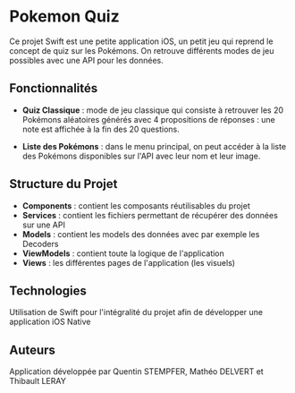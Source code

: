 #  Pokemon Quiz

Ce projet Swift est une petite application iOS, un petit jeu qui reprend le concept de quiz sur les Pokémons. On retrouve différents modes de jeu possibles avec une API pour les données.


## Fonctionnalités

- **Quiz Classique** : mode de jeu classique qui consiste à retrouver les 20 Pokémons aléatoires générés avec 4 propositions de réponses : une note est affichée à la fin des 20 questions.

- **Liste des Pokémons** : dans le menu principal, on peut accéder à la liste des Pokémons disponibles sur l'API avec leur nom et leur image.


## Structure du Projet

- **Components** : contient les composants réutilisables du projet
- **Services** : contient les fichiers permettant de récupérer des données sur une API
- **Models** : contient les models des données avec par exemple les Decoders
- **ViewModels** : contient toute la logique de l'application
- **Views** : les différentes pages de l'application (les visuels)


## Technologies

Utilisation de Swift pour l'intégralité du projet afin de développer une application iOS Native


## Auteurs

Application développée par Quentin STEMPFER, Mathéo DELVERT et Thibault LERAY
